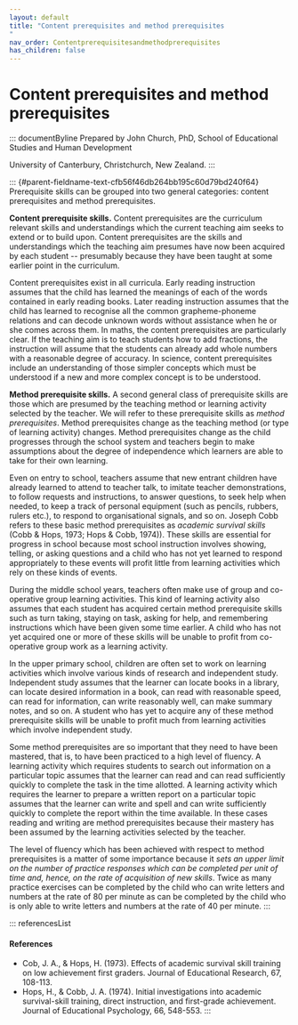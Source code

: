 ```yaml
---
layout: default
title: "Content prerequisites and method prerequisites 
"
nav_order: Contentprerequisitesandmethodprerequisites
has_children: false
---
```

# Content prerequisites and method prerequisites 


::: documentByline
Prepared by John Church, PhD, School of Educational Studies and Human
Development

University of Canterbury, Christchurch, New Zealand.
:::

::: {#parent-fieldname-text-cfb56f46db264bb195c60d79bd240f64}
Prerequisite skills can be grouped into two general categories: content
prerequisites and method prerequisites.

**Content prerequisite skills.** Content prerequisites are the
curriculum relevant skills and understandings which the current teaching
aim seeks to extend or to build upon. Content prerequisites are the
skills and understandings which the teaching aim presumes have now been
acquired by each student -- presumably because they have been taught at
some earlier point in the curriculum.

Content prerequisites exist in all curricula. Early reading instruction
assumes that the child has learned the meanings of each of the words
contained in early reading books. Later reading instruction assumes that
the child has learned to recognise all the common grapheme-phoneme
relations and can decode unknown words without assistance when he or she
comes across them. In maths, the content prerequisites are particularly
clear. If the teaching aim is to teach students how to add fractions,
the instruction will assume that the students can already add whole
numbers with a reasonable degree of accuracy. In science, content
prerequisites include an understanding of those simpler concepts which
must be understood if a new and more complex concept is to be
understood.

**Method prerequisite skills.** A second general class of prerequisite
skills are those which are presumed by the teaching method or learning
activity selected by the teacher. We will refer to these prerequisite
skills as *method prerequisites*. Method prerequisites change as the
teaching method (or type of learning activity) changes. Method
prerequisites change as the child progresses through the school system
and teachers begin to make assumptions about the degree of independence
which learners are able to take for their own learning.

Even on entry to school, teachers assume that new entrant children have
already learned to attend to teacher talk, to imitate teacher
demonstrations, to follow requests and instructions, to answer
questions, to seek help when needed, to keep a track of personal
equipment (such as pencils, rubbers, rulers etc.), to respond to
organisational signals, and so on. Joseph Cobb refers to these basic
method prerequisites as *academic survival skills* (Cobb & Hops, 1973;
Hops & Cobb, 1974)). These skills are essential for progress in school
because most school instruction involves showing, telling, or asking
questions and a child who has not yet learned to respond appropriately
to these events will profit little from learning activities which rely
on these kinds of events.

During the middle school years, teachers often make use of group and
co-operative group learning activities. This kind of learning activity
also assumes that each student has acquired certain method prerequisite
skills such as turn taking, staying on task, asking for help, and
remembering instructions which have been given some time earlier. A
child who has not yet acquired one or more of these skills will be
unable to profit from co-operative group work as a learning activity.

In the upper primary school, children are often set to work on learning
activities which involve various kinds of research and independent
study. Independent study assumes that the learner can locate books in a
library, can locate desired information in a book, can read with
reasonable speed, can read for information, can write reasonably well,
can make summary notes, and so on. A student who has yet to acquire any
of these method prerequisite skills will be unable to profit much from
learning activities which involve independent study.

Some method prerequisites are so important that they need to have been
mastered, that is, to have been practiced to a high level of fluency. A
learning activity which requires students to search out information on a
particular topic assumes that the learner can read and can read
sufficiently quickly to complete the task in the time allotted. A
learning activity which requires the learner to prepare a written report
on a particular topic assumes that the learner can write and spell and
can write sufficiently quickly to complete the report within the time
available. In these cases reading and writing are method prerequisites
because their mastery has been assumed by the learning activities
selected by the teacher.

The level of fluency which has been achieved with respect to method
prerequisites is a matter of some importance because it *sets an upper
limit on the number of practice responses which can be completed per
unit of time and, hence, on the rate of acquisition of new skills*.
Twice as many practice exercises can be completed by the child who can
write letters and numbers at the rate of 80 per minute as can be
completed by the child who is only able to write letters and numbers at
the rate of 40 per minute.
:::

::: referencesList
#### References

-   Cob, J. A., & Hops, H. (1973). Effects of academic survival skill
    training on low achievement first graders. Journal of Educational
    Research, 67, 108-113.
-   Hops, H., & Cobb, J. A. (1974). Initial investigations into academic
    survival-skill training, direct instruction, and first-grade
    achievement. Journal of Educational Psychology, 66, 548-553.
:::
